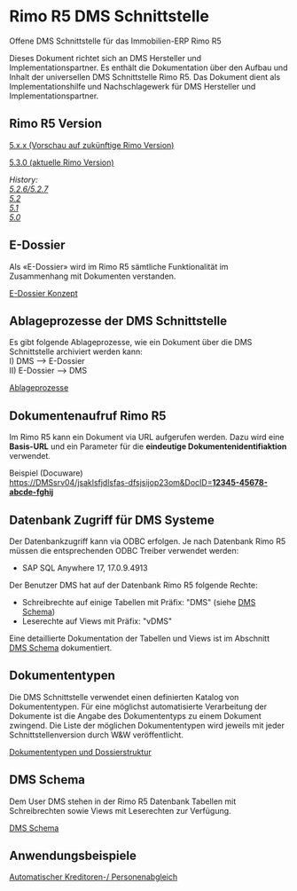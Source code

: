 # Rimo R5 DMS Schnittstelle
Offene DMS Schnittstelle für das Immobilien-ERP Rimo R5

Dieses Dokument richtet sich an DMS Hersteller und Implementationspartner. Es enthält die Dokumentation über den Aufbau und Inhalt der universellen DMS Schnittstelle Rimo R5. Das Dokument dient als Implementationshilfe und Nachschlagewerk für DMS Hersteller und Implementationspartner.

## Rimo R5 Version
[5.x.x (Vorschau auf zukünftige Rimo Version)](https://github.com/wwimmo/rimor5-dms-schnittstelle/tree/5.x.x)<br>

[5.3.0 (aktuelle Rimo Version)](https://github.com/wwimmo/rimor5-dms-schnittstelle/tree/main)<br>


*History:<br>*
*[5.2.6/5.2.7](https://github.com/wwimmo/rimor5-dms-schnittstelle/tree/5.2.6_7)<br>*
*[5.2](https://github.com/wwimmo/rimor5-dms-schnittstelle/tree/5.2)<br>*
*[5.1](https://github.com/wwimmo/rimor5-dms-schnittstelle/tree/5.1)<br>*
*[5.0](https://github.com/wwimmo/rimor5-dms-schnittstelle/tree/5.0)<br>*

## E-Dossier
Als «E-Dossier» wird im Rimo R5 sämtliche Funktionalität im Zusammenhang mit Dokumenten verstanden.

[E-Dossier Konzept](E-Dossier.md)


## Ablageprozesse der DMS Schnittstelle
Es gibt folgende Ablageprozesse, wie ein Dokument über die DMS Schnittstelle archiviert werden kann:<br>
I) DMS --> E-Dossier<br>
II) E-Dossier --> DMS

[Ablageprozesse](Ablageprozesse.md)

## Dokumentenaufruf Rimo R5
Im Rimo R5 kann ein Dokument via URL aufgerufen werden.
Dazu wird eine **Basis-URL** und ein Parameter für die **eindeutige Dokumentenidentifiaktion** verwendet.

Beispiel (Docuware)<br>
[https://DMSsrv04/jsaklsfjdlsfas-dfsjsijop23om&DocID=**12345-45678-abcde-fghij**]()

## Datenbank Zugriff für DMS Systeme
Der Datenbankzugriff kann via ODBC erfolgen. Je nach Datenbank Rimo R5 müssen die entsprechenden ODBC Treiber verwendet werden:
- SAP SQL Anywhere 17,		17.0.9.4913

Der Benutzer DMS hat auf der Datenbank Rimo R5 folgende Rechte: 

- Schreibrechte auf einige Tabellen mit Präfix: "DMS" (siehe [DMS Schema](DMS%20Schema.md)) 
- Leserechte auf Views mit Präfix: "vDMS"

Eine detaillierte Dokumentation der Tabellen und Views ist im Abschnitt [DMS Schema](DMS%20Schema.md) dokumentiert.

## Dokumententypen
Die DMS Schnittstelle verwendet einen definierten Katalog von Dokumententypen. Für eine möglichst automatisierte Verarbeitung der Dokumente ist die Angabe des Dokumententyps zu einem Dokument zwingend. Die Liste der möglichen Dokumententypen wird jeweils mit jeder Schnittstellenversion durch W&W veröffentlicht.

[Dokumententypen und Dossierstruktur](Dokumententypen.md)

## DMS Schema
Dem User DMS stehen in der Rimo R5 Datenbank Tabellen mit Schreibrechten sowie Views mit Leserechten zur Verfügung.

[DMS Schema](DMS%20Schema.md)

## Anwendungsbeispiele

[Automatischer Kreditoren-/ Personenabgleich](eg_krediabgleich.md)


